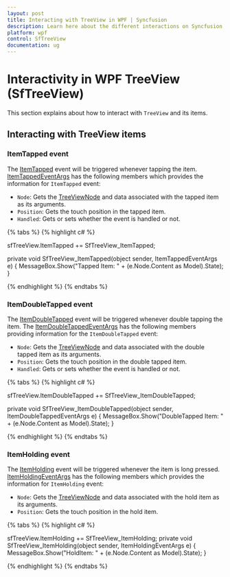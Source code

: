 ```yaml
---
layout: post
title: Interacting with TreeView in WPF | Syncfusion
description: Learn here about the different interactions on Syncfusion WPF TreeView (SfTreeView) control and more details.
platform: wpf
control: SfTreeView
documentation: ug
---
```


# Interactivity in WPF TreeView (SfTreeView)

 This section explains about how to interact with `TreeView` and its items.

## Interacting with TreeView items

### ItemTapped event

The [ItemTapped](https://help.syncfusion.com/cr/wpf/Syncfusion.SfTreeView.WPF~Syncfusion.UI.Xaml.TreeView.SfTreeView~ItemTapped_EV.html) event will be triggered whenever tapping the item.  [ItemTappedEventArgs](https://help.syncfusion.com/cr/wpf/Syncfusion.SfTreeView.WPF~Syncfusion.UI.Xaml.TreeView.ItemTappedEventArgs.html) has the following members which provides the information for `ItemTapped` event:

 * `Node`: Gets the [TreeViewNode](https://help.syncfusion.com/cr/wpf/Syncfusion.SfTreeView.WPF~Syncfusion.UI.Xaml.TreeView.Engine.TreeViewNode.html) and data associated with the tapped item as its arguments.
 * `Position`: Gets the touch position in the tapped item.
 * `Handled`: Gets or sets whether the event is handled or not.

{% tabs %}
{% highlight c# %}

sfTreeView.ItemTapped += SfTreeView_ItemTapped;

private void SfTreeView_ItemTapped(object sender, ItemTappedEventArgs e)
{
    MessageBox.Show("Tapped Item: " + (e.Node.Content as Model).State);
}

{% endhighlight %}
{% endtabs %}

### ItemDoubleTapped event

The [ItemDoubleTapped](https://help.syncfusion.com/cr/wpf/Syncfusion.SfTreeView.WPF~Syncfusion.UI.Xaml.TreeView.SfTreeView~ItemDoubleTapped_EV.html) event will be triggered whenever double tapping the item. The [ItemDoubleTappedEventArgs](https://help.syncfusion.com/cr/wpf/Syncfusion.SfTreeView.WPF~Syncfusion.UI.Xaml.TreeView.ItemDoubleTappedEventArgs.html) has the following members providing information for the `ItemDoubleTapped` event:

 * `Node`: Gets the [TreeViewNode](https://help.syncfusion.com/cr/wpf/Syncfusion.SfTreeView.WPF~Syncfusion.UI.Xaml.TreeView.Engine.TreeViewNode.html) and data associated with the double tapped item as its arguments.
 * `Position`: Gets the touch position in the double tapped item.
 * `Handled`: Gets or sets whether the event is handled or not.

{% tabs %}
{% highlight c# %}

sfTreeView.ItemDoubleTapped += SfTreeView_ItemDoubleTapped;

private void SfTreeView_ItemDoubleTapped(object sender, ItemDoubleTappedEventArgs e)
{
    MessageBox.Show("DoubleTapped Item: " + (e.Node.Content as Model).State);
}

{% endhighlight %}
{% endtabs %}

### ItemHolding event

The [ItemHolding](https://help.syncfusion.com/cr/wpf/Syncfusion.SfTreeView.WPF~Syncfusion.UI.Xaml.TreeView.SfTreeView~ItemHolding_EV.html) event will be triggered whenever the item is long pressed.
 [ItemHoldingEventArgs](https://help.syncfusion.com/cr/wpf/Syncfusion.SfTreeView.WPF~Syncfusion.UI.Xaml.TreeView.ItemHoldingEventArgs.html) has the following members which provides the information for `ItemHolding` event:

 * `Node`: Gets the [TreeViewNode](https://help.syncfusion.com/cr/wpf/Syncfusion.SfTreeView.WPF~Syncfusion.UI.Xaml.TreeView.Engine.TreeViewNode.html) and data associated with the hold item as its arguments.
 * `Position`: Gets the touch position in the hold item.
 
{% tabs %}
{% highlight c# %}

sfTreeView.ItemHolding += SfTreeView_ItemHolding;
private void SfTreeView_ItemHolding(object sender, ItemHoldingEventArgs e)
{
    MessageBox.Show("HoldItem: " + (e.Node.Content as Model).State);
}

{% endhighlight %}
{% endtabs %}